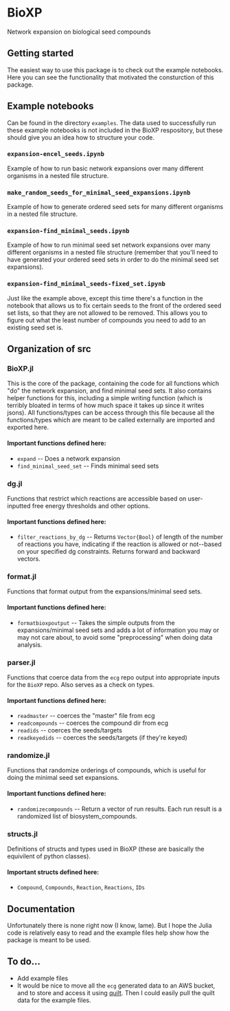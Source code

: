 # BioXP
Network expansion on biological seed compounds

## Getting started
The easiest way to use this package is to check out the example notebooks. Here you can see the functionality that motivated the consturction of this package.

## Example notebooks 
Can be found in the directory `examples`. The data used to successfully run these example notebooks is not included in the BioXP respository, but these should give you an idea how to structure your code. 
### `expansion-encel_seeds.ipynb`
Example of how to run basic network expansions over many different organisms in a nested file structure. 

### `make_random_seeds_for_minimal_seed_expansions.ipynb`
Example of how to generate ordered seed sets for many different organisms in a nested file structure. 

### `expansion-find_minimal_seeds.ipynb`
Example of how to run minimal seed set network expansions over many different organisms in a nested file structure (remember that you'll need to have generated your ordered seed sets in order to do the minimal seed set expansions).

### `expansion-find_minimal_seeds-fixed_set.ipynb`
Just like the example above, except this time there's a function in the notebook that allows us to fix certain seeds to the front of the ordered seed set lists, so that they are not allowed to be removed. This allows you to figure out what the least number of compounds you need to add to an existing seed set is. 

## Organization of src
### BioXP.jl
This is the core of the package, containing the code for all functions which "do" the network expansion, and find minimal seed sets. It also contains helper functions for this, including a simple writing function (which is terribly bloated in terms of how much space it takes up since it writes jsons). All functions/types can be access through this file because all the functions/types which are meant to be called externally are imported and exported here. 

#### Important functions defined here:
- `expand` -- Does a network expansion
- `find_minimal_seed_set` -- Finds minimal seed sets

### dg.jl
Functions that restrict which reactions are accessible based on user-inputted free energy thresholds and other options.

#### Important functions defined here:
- `filter_reactions_by_dg` -- Returns `Vector{Bool}` of length of the number of reactions you have, indicating if the reaction is allowed or not--based on your specified dg constraints. Returns forward and backward vectors.

### format.jl
Functions that format output from the expansions/minimal seed sets.

#### Important functions defined here:
- `formatbioxpoutput` -- Takes the simple outputs from the expansions/minimal seed sets and adds a lot of information you may or may not care about, to avoid some "preprocessing" when doing data analysis.

### parser.jl
Functions that coerce data from the `ecg` repo output into appropriate inputs for the `BioXP` repo. Also serves as a check on types.

#### Important functions defined here:
- `readmaster` -- coerces the "master" file from ecg
- `readcompounds` -- coerces the compound dir from ecg
- `readids` -- coerces the seeds/targets
- `readkeyedids` -- coerces the seeds/targets (if they're keyed)

### randomize.jl
Functions that randomize orderings of compounds, which is useful for doing the minimal seed set expansions. 

#### Important functions defined here:
- `randomizecompounds` -- Return a vector of run results. Each run result is a randomized list of biosystem_compounds.

### structs.jl
Definitions of structs and types used in BioXP (these are basically the equivilent of python classes).

#### Important structs defined here:
- `Compound`, `Compounds`, `Reaction`, `Reactions`, `IDs`

## Documentation
Unfortunately there is none right now (I know, lame). But I hope the Julia code is relatively easy to read and the example files help show how the package is meant to be used.

## To do...
- Add example files
- It would be nice to move all the `ecg` generated data to an AWS bucket, and to store and access it using [quilt](https://docs.quiltdata.com/). Then I could easily pull the quilt data for the example files. 



